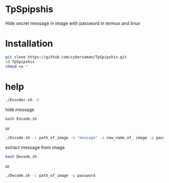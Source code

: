 # TpSpipshis
Hide secret message in image with password in termux and linux


# Installation
```bash
git clone https://github.com/cyberxaman/TpSpipshis.git
cd TpSpipshis
chmod +x *
```


# help
```bash
./Encoder.sh -h
```

hide message
```bash
bash Encode.sh
```

or 
```bash
./Encode.sh -i path_of_image -m "message" -o new_name_of_ image -p password
```


 
extract message from image
```bash 
bash Decode.sh
```

or 
```bash
./Decode.sh -i path_of_image -p password
```
